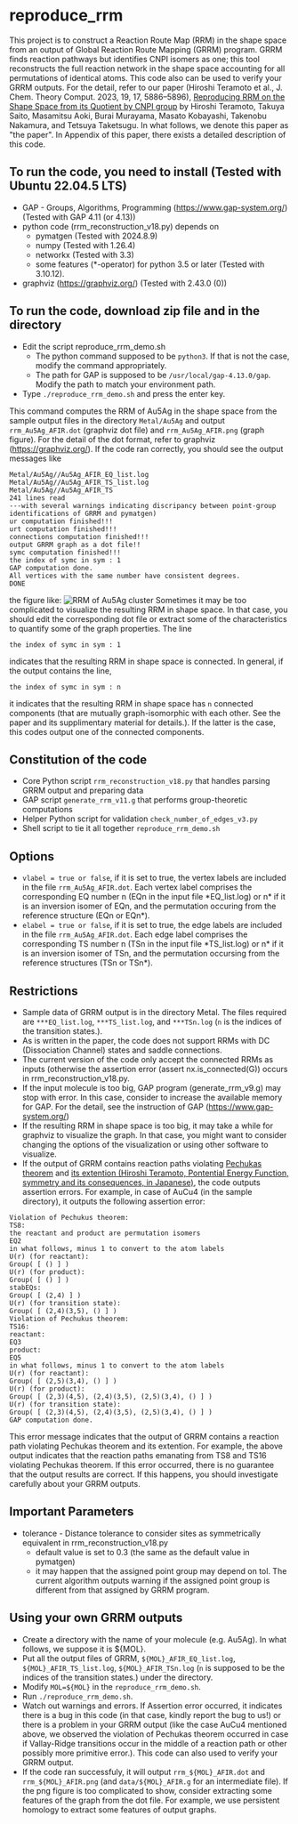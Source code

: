 # reproduce_rrm
This project is to construct a Reaction Route Map (RRM) in the shape space from an output of Global Reaction Route Mapping (GRRM) program. GRRM finds reaction pathways but identifies CNPI isomers as one; this tool reconstructs the full reaction network in the shape space accounting for all permutations of identical atoms. This code also can be used to verify your GRRM outputs. For the detail, refer to our paper (Hiroshi Teramoto et al., J. Chem. Theory Comput. 2023, 19, 17, 5886–5896), [Reproducing RRM on the Shape Space from its Quotient by CNPI group](https://pubs.acs.org/doi/full/10.1021/acs.jctc.3c00500) by Hiroshi Teramoto, Takuya Saito, Masamitsu Aoki, Burai Murayama, Masato Kobayashi, Takenobu Nakamura, and Tetsuya Taketsugu. In what follows, we denote this paper as "the paper". In Appendix of this paper, there exists a detailed description of this code.

## To run the code, you need to install (Tested with Ubuntu 22.04.5 LTS)
* GAP - Groups, Algorithms, Programming (https://www.gap-system.org/) (Tested with GAP 4.11 (or 4.13))
* python code (rrm_reconstruction_v18.py) depends on 
  - pymatgen (Tested with 2024.8.9)
  - numpy (Tested with 1.26.4)
  - networkx (Tested with 3.3)
  - some features (*-operator) for python 3.5 or later (Tested with 3.10.12).
* graphviz (https://graphviz.org/) (Tested with 2.43.0 (0))

## To run the code, download zip file and in the directory
* Edit the script reproduce_rrm_demo.sh
  - The python command supposed to be `python3`. If that is not the case, modify the command appropriately.
  - The path for GAP is supposed to be `/usr/local/gap-4.13.0/gap`. Modify the path to match your environment path. 
* Type `./reproduce_rrm_demo.sh` and press the enter key.

This command computes the RRM of Au5Ag in the shape space from the sample output files in the directory `Metal/Au5Ag` and output `rrm_Au5Ag_AFIR.dot` (graphviz dot file) and `rrm_Au5Ag_AFIR.png` (graph figure). For the detail of the dot format, refer to graphviz (https://graphviz.org/). If the code ran correctly, you should see the output messages like
```
Metal/Au5Ag//Au5Ag_AFIR_EQ_list.log
Metal/Au5Ag//Au5Ag_AFIR_TS_list.log
Metal/Au5Ag//Au5Ag_AFIR_TS
241 lines read
---with several warnings indicating discripancy between point-group identifications of GRRM and pymatgen)
ur computation finished!!!
urt computation finished!!!
connections computation finished!!!
output GRRM graph as a dot file!!
symc computation finished!!!
the index of symc in sym : 1
GAP computation done.
All vertices with the same number have consistent degrees.
DONE
```
the figure like: ![RRM of Au5Ag cluster](./rrm_Au5Ag_AFIR.png) Sometimes it may be too complicated to visualize the resulting RRM in shape space. In that case, you should edit the corresponding dot file or extract some of the characteristics to quantify some of the graph properties. The line
```
the index of symc in sym : 1
```
indicates that the resulting RRM in shape space is connected. In general, if the output contains the line,
```
the index of symc in sym : n
```
it indicates that the resulting RRM in shape space has `n` connected components (that are mutually graph-isomorphic with each other. See the paper and its supplimentary material for details.). If the latter is the case, this codes output one of the connected components.

## Constitution of the code
* Core Python script `rrm_reconstruction_v18.py` that handles parsing GRRM output and preparing data
* GAP script `generate_rrm_v11.g` that performs group-theoretic computations
* Helper Python script for validation `check_number_of_edges_v3.py`
* Shell script to tie it all together `reproduce_rrm_demo.sh`

## Options
* `vlabel = true or false`, if it is set to true, the vertex labels are included in the file `rrm_Au5Ag_AFIR.dot`. Each vertex label comprises the corresponding EQ number n (EQn in the input file \*EQ_list.log) or n\* if it is an inversion isomer of EQn, and the permutation occuring from the reference structure (EQn or EQn*). 
* `elabel = true or false`, if it is set to true, the edge labels are included in the file `rrm_Au5Ag_AFIR.dot`. Each edge label comprises the corresponding TS number n (TSn in the input file \*TS_list.log) or n\* if it is an inversion isomer of TSn, and the permutation occursing from the reference structures (TSn or TSn*).

## Restrictions
* Sample data of GRRM output is in the directory Metal. The files required are `***EQ_list.log`, `***TS_list.log`, and `***TSn.log` (`n` is the indices of the transition states.).
* As is written in the paper, the code does not support RRMs with DC (Dissociation Channel) states and saddle connections.
* The current version of the code only accept the connected RRMs as inputs (otherwise the assertion error (assert nx.is_connected(G)) occurs in rrm_reconstruction_v18.py.
* If the input molecule is too big, GAP program (generate_rrm_v9.g) may stop with error. In this case, consider to increase the available memory for GAP. For the detail, see the instruction of GAP (https://www.gap-system.org/)
* If the resulting RRM in shape space is too big, it may take a while for graphviz to visualize the graph. In that case, you might want to consider changing the options of the visualization or using other software to visualize.
* If the output of GRRM contains reaction paths violating [Pechukas theorem](https://pubs.aip.org/aip/jcp/article-abstract/64/4/1516/786979/On-simple-saddle-points-of-a-potential-surface-the) and [its extention (Hiroshi Teramoto, Pontential Energy Function, symmetry and its consequences, in Japanese)](https://www.jstc.org/frontier15/), the code outputs assertion errors. For example, in case of AuCu4 (in the sample directory), it outputs the following assertion error:
```
Violation of Pechukus theorem:
TS8:
the reactant and product are permutation isomers
EQ2
in what follows, minus 1 to convert to the atom labels
U(r) (for reactant):
Group( [ () ] )
U(r) (for product):
Group( [ () ] )
stabEQs:
Group( [ (2,4) ] )
U(r) (for transition state):
Group( [ (2,4)(3,5), () ] )
Violation of Pechukus theorem:
TS16:
reactant:
EQ3
product:
EQ5
in what follows, minus 1 to convert to the atom labels
U(r) (for reactant):
Group( [ (2,5)(3,4), () ] )
U(r) (for product):
Group( [ (2,3)(4,5), (2,4)(3,5), (2,5)(3,4), () ] )
U(r) (for transition state):
Group( [ (2,3)(4,5), (2,4)(3,5), (2,5)(3,4), () ] )
GAP computation done.
```
This error message indicates that the output of GRRM contains a reaction path violating Pechukas theorem and its extention. For example, the above output indicates that the reaction paths emanating from TS8 and TS16 violating Pechukas theorem. If this error occurred, there is no guarantee that the output results are correct. If this happens, you should investigate carefully about your GRRM outputs.

## Important Parameters
* tolerance - Distance tolerance to consider sites as symmetrically equivalent in rrm_reconstruction_v18.py
  - default value is set to 0.3 (the same as the default value in pymatgen)
  - it may happen that the assigned point group may depend on tol. The current algorithm outputs warning if the assigned point group is different from that assigned by GRRM program. 

## Using your own GRRM outputs
* Create a directory with the name of your molecule (e.g. Au5Ag). In what follows, we suppose it is ${MOL}.
* Put all the output files of GRRM, `${MOL}_AFIR_EQ_list.log`, `${MOL}_AFIR_TS_list.log`, `${MOL}_AFIR_TSn.log` (`n` is supposed to be the indices of the transition states.) under the directory.
* Modify `MOL=${MOL}` in the `reproduce_rrm_demo.sh`.
* Run `./reproduce_rrm_demo.sh`.
* Watch out warnings and errors. If Assertion error occurred, it indicates there is a bug in this code (in that case, kindly report the bug to us!) or there is a problem in your GRRM output (like the case AuCu4 mentioned above, we observed the violation of Pechukas theorem occurred in case if Vallay-Ridge transitions occur in the middle of a reaction path or other possibly more primitive error.). This code can also used to verify your GRRM output.
* If the code ran successfuly, it will output `rrm_${MOL}_AFIR.dot` and `rrm_${MOL}_AFIR.png` (and `data/${MOL}_AFIR.g` for an intermediate file). If the png figure is too complicated to show, consider extracting some features of the graph from the dot file. For example, we use persistent homology to extract some features of output graphs. 
